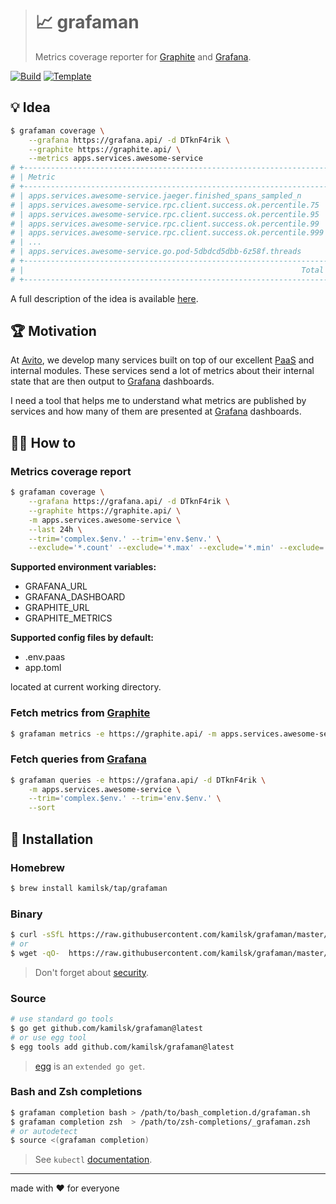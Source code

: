 > # 📈 grafaman
>
> Metrics coverage reporter for [Graphite][] and [Grafana][].

[![Build][build.icon]][build.page]
[![Template][template.icon]][template.page]

## 💡 Idea

```bash
$ grafaman coverage \
    --grafana https://grafana.api/ -d DTknF4rik \
    --graphite https://graphite.api/ \
    --metrics apps.services.awesome-service
# +--------------------------------------------------------------------+--------+
# | Metric                                                             | Hits   |
# +--------------------------------------------------------------------+--------+
# | apps.services.awesome-service.jaeger.finished_spans_sampled_n      |      0 |
# | apps.services.awesome-service.rpc.client.success.ok.percentile.75  |      1 |
# | apps.services.awesome-service.rpc.client.success.ok.percentile.95  |      1 |
# | apps.services.awesome-service.rpc.client.success.ok.percentile.99  |      2 |
# | apps.services.awesome-service.rpc.client.success.ok.percentile.999 |      1 |
# | ...                                                                |    ... |
# | apps.services.awesome-service.go.pod-5dbdcd5dbb-6z58f.threads      |      0 |
# +--------------------------------------------------------------------+--------+
# |                                                              Total | 65.77% |
# +--------------------------------------------------------------------+--------+
```

A full description of the idea is available [here][design.page].

## 🏆 Motivation

At [Avito](https://tech.avito.ru/), we develop many services built on top of our excellent
[PaaS](https://en.wikipedia.org/wiki/Platform_as_a_service) and internal modules. These services send
a lot of metrics about their internal state that are then output to [Grafana][] dashboards.

I need a tool that helps me to understand what metrics are published by services
and how many of them are presented at [Grafana][] dashboards.

## 🤼‍♂️ How to

### Metrics coverage report

```bash
$ grafaman coverage \
    --grafana https://grafana.api/ -d DTknF4rik \
    --graphite https://graphite.api/ \
    -m apps.services.awesome-service \
    --last 24h \
    --trim='complex.$env.' --trim='env.$env.' \
    --exclude='*.count' --exclude='*.max' --exclude='*.min' --exclude='*.sum'
```

**Supported environment variables:**

- GRAFANA_URL
- GRAFANA_DASHBOARD
- GRAPHITE_URL
- GRAPHITE_METRICS

**Supported config files by default:**

- .env.paas
- app.toml

located at current working directory.

### Fetch metrics from [Graphite][]

```bash
$ grafaman metrics -e https://graphite.api/ -m apps.services.awesome-service --last 24h
```

### Fetch queries from [Grafana][]

```bash
$ grafaman queries -e https://grafana.api/ -d DTknF4rik \
    -m apps.services.awesome-service \
    --trim='complex.$env.' --trim='env.$env.' \
    --sort
```

## 🧩 Installation

### Homebrew

```bash
$ brew install kamilsk/tap/grafaman
```

### Binary

```bash
$ curl -sSfL https://raw.githubusercontent.com/kamilsk/grafaman/master/bin/install | sh
# or
$ wget -qO-  https://raw.githubusercontent.com/kamilsk/grafaman/master/bin/install | sh
```

> Don't forget about [security](https://www.idontplaydarts.com/2016/04/detecting-curl-pipe-bash-server-side/).

### Source

```bash
# use standard go tools
$ go get github.com/kamilsk/grafaman@latest
# or use egg tool
$ egg tools add github.com/kamilsk/grafaman@latest
```

> [egg][] is an `extended go get`.

### Bash and Zsh completions

```bash
$ grafaman completion bash > /path/to/bash_completion.d/grafaman.sh
$ grafaman completion zsh  > /path/to/zsh-completions/_grafaman.zsh
# or autodetect
$ source <(grafaman completion)
```

> See `kubectl` [documentation](https://kubernetes.io/docs/tasks/tools/install-kubectl/#enabling-shell-autocompletion).

---

made with ❤️ for everyone

[build.page]:       https://travis-ci.com/kamilsk/grafaman
[build.icon]:       https://travis-ci.com/kamilsk/grafaman.svg?branch=master
[design.page]:      https://www.notion.so/octolab/grafaman-06e6fcd46c924126ae134c69dafbca6c?r=0b753cbf767346f5a6fd51194829a2f3
[promo.page]:       https://github.com/kamilsk/grafaman
[template.page]:    https://github.com/octomation/go-tool
[template.icon]:    https://img.shields.io/badge/template-go--tool-blue

[egg]:              https://github.com/kamilsk/egg
[Graphite]:         https://graphiteapp.org/
[Grafana]:          https://grafana.com/

